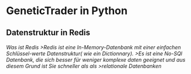 <h1> GeneticTrader in Python
<h2>Datenstruktur in Redis
<h6>Was ist Redis
>Redis ist eine In-Memory-Datenbank mit einer einfachen Schlüssel-werte Datenstruktur( wie ein Dictionnary).
>Es ist eine No-SQl Datenbank, die sich besser für weniger komplexe daten geeignet und aus diesem Grund ist Sie schneller als als >relationale Datenbanken 
